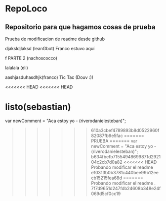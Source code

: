 # RepoLoco

## Repositorio para que hagamos cosas de prueba

Prueba de modificacion de readme desde github

djaksldjlaksd (leanGbot)    Franco estuvo aquí

f PARTE 2 (nachoscocco) 

lalalala (eli)

aashjasduhasdhjk(franco)
Tic Tac (Douv :))

<<<<<<< HEAD
<<<<<<< HEAD

listo(sebastian)
=======
var newComment = "Aca estoy yo - (riverodanielesteban)";
>>>>>>> 610a3cbef4789893b8d0522960f82087fb9e5fac
=======
PRUEBA
=======
var newComment = "Aca estoy yo - (riverodanielesteban)";
>>>>>>> b634fbefb71554948699871d292104c2cb7d0a82
<<<<<<< HEAD
>Probando modificar el readme
>>>>>>> e10313b0b3781c440bee99b12eecb15215fea68d
=======
>Probando modificar el readme .
>>>>>>> 7f7d9651d247fdb24608b348e24f069d5cf0cc19
